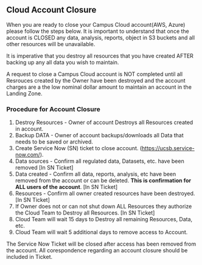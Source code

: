 ## Cloud Account Closure

When you are ready to close your Campus Cloud account(AWS, Azure) please follow the steps below.  It is important to understand that once the account is CLOSED any data, analysis, reports, object in S3 buckets and all other resources will be unavailable. 

It is imperative that you destroy all resources that you have created AFTER backing up any all data you wish to maintain.

A request to close a Campus Cloud account is NOT completed until all Resrouces created by the Owner have been destroyed and the account charges are a the low nominal dollar amount to maintain an account in the Landing Zone.

### Procedure for Account Closure

1. Destroy Resources - Owner of account Destroys all Resources created in account.
2. Backup DATA - Owner of account backups/downloads all Data that needs to be saved or archived.
3. Create Service Now (SN) ticket to close account. (https://ucsb.service-now.com/).
4. Data sources - Confirm all regulated data, Datasets, etc. have been removed [In SN Ticket]
5. Data created - Confirm all data, reports, analysis, etc have been removed from the account or can be deleted. **This is confirmation for ALL users of the account**. [In SN Ticket]
6. Resources - Confirm all owner created resources have been destroyed. [In SN Ticket]
7. If Owner does not or can not shut down ALL Resources they authorize the Cloud Team to Destroy all Resources.  [In SN Ticket]
8. Cloud Team will wait 15 days to Destroy all remaining Resources, Data, etc.
9. Cloud Team will wait 5 additional days to remove access to Account.


The Service Now Ticket will be closed after access has been removed from the account.  All corespondence regarding an account closure should be included in Ticket.

